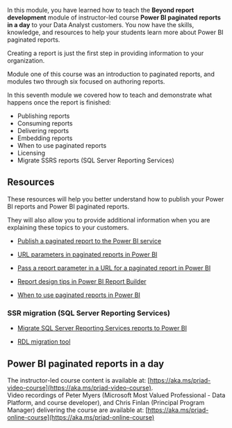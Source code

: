 In this module, you have learned how to teach the **Beyond report development** module of instructor-led course **Power BI paginated reports in a day** to your Data Analyst customers.
You now have the skills, knowledge, and resources to help your students learn more about Power BI paginated reports.

Creating a report is just the first step in providing information to your organization.

Module one of this course was an introduction to paginated reports, and modules two through six focused on authoring reports.

In this seventh module we covered how to teach and demonstrate what happens once the report is finished:

- Publishing reports
- Consuming reports
- Delivering reports
- Embedding reports
- When to use paginated reports
- Licensing
- Migrate SSRS reports (SQL Server Reporting Services)

## Resources

These resources will help you better understand how to publish your Power BI reports and Power BI paginated reports.

They will also allow you to provide additional information when you are explaining these topics to your customers.

- [Publish a paginated report to the Power BI service](/power-bi/paginated-reports/paginated-reports-save-to-power-bi-service)

- [URL parameters in paginated reports in Power BI](/power-bi/paginated-reports/report-builder-url-parameters)

- [Pass a report parameter in a URL for a paginated report in Power BI](/power-bi/paginated-reports/report-builder-url-pass-parameters)

- [Report design tips in Power BI Report Builder](/power-bi/paginated-reports/report-builder-design-tips)

- [When to use paginated reports in Power BI](/power-bi/guidance/report-paginated-or-power-bi)

### SSR migration (SQL Server Reporting Services)

- [Migrate SQL Server Reporting Services reports to Power BI](/power-bi/guidance/migrate-ssrs-reports-to-power-bi)

- [RDL migration tool](https://github.com/microsoft/RdlMigration)

## Power BI paginated reports in a day
The instructor-led course content is available at: [https://aka.ms/priad-video-course](https://aka.ms/priad-video-course).  
Video recordings of Peter Myers (Microsoft Most Valued Professional - Data Platform, and course developer), and Chris Finlan (Principal Program Manager) delivering the course are available at: [https://aka.ms/priad-online-course](https://aka.ms/priad-online-course)
